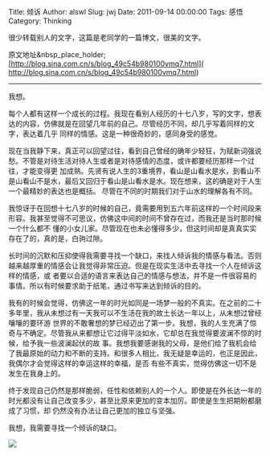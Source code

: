 Title: 倾诉
Author: alswl
Slug: jwj
Date: 2011-09-14 00:00:00
Tags: 感悟
Category: Thinking

很少转载别人的文字，这篇是老同学的一篇博文，很美的文字。

原文地址&nbsp_place_holder;[http://blog.sina.com.cn/s/blog_49c54b980100vmq7.html](
http://blog.sina.com.cn/s/blog_49c54b980100vmq7.html)

* * *

我想。

每个人都有这样一个成长的过程。我现在看别人经历的十七八岁，写的文字，想表达的内容，仿佛就是在回望几年前的自己。尽管经历不同，却几乎写着同样的文字，表达着几乎
同样的情感。这是一种很奇妙的，感同身受的感觉。

现在当我静下来，真正可以回望过往，看到自己曾经的确年少轻狂，为赋新词强说愁。不管是对待生活对待人生或者是对待感情的态度，或许都要经历那样一个过往，才能变得更
加成熟。先贤有说人生的3重境界，看山是山看水是水，到看山不是山看山不是水，最后又回归于看山是山看水是水。现在想来，这的确是对于人生一个最精妙的表达也是概括。
尽管在不同的时期我们对于山水的理解各有不同。

我惊讶于在回想十七八岁的时候的自己，竟需要用到五六年前这样的一个时间段来形容。我甚至觉得不可思议，仿佛这中间的时间不曾存在过，而我还是当时那时候一个什么都不
懂的小女儿家。尽管现在也未必懂得多少，但这时间却是真真实实存在了的，真的是，白驹过隙。

长时间的沉默和压抑使得我需要寻找一个缺口，来找人倾诉我的情感与看法。否则越来越厚重的情感会让我觉得非常压迫。但是在现实生活中去寻找一个人在倾诉这样的情感，或
者要以合适的语言来表达自己的情感与想法，并不是一件很容易的事情。所以有时候要求助于纸笔，通过书写来达到倾诉的目的。

我有的时候会觉得，仿佛这一年的时光如同是一场梦一般的不真实。在之前的二十多年里，我从未想过有一天我可以不生活在我的故土长达一年以上，从未想过曾经嚷嚷的要环游
世界的不敢奢想的梦已经迈出了第一步。我想，我的人生充满了惊奇与不确定。尽管我从来都想让它过得平淡如水，它却总在我觉得要波澜不惊的时候，给予我一些波澜起伏的故
事。我想我要感谢我的父母，是他们给了我机会给了我最原始的动力和不断的支持。和很多人相比，我无疑是幸运的，也正是因此，我偶尔才会觉得这样的幸运这样的幸福，是否
有些不真实，觉得仿佛这一切不是发生在我身上的。

终于发现自己仍然是那样脆弱，任性和依赖别人的一个人。即使是在外长达一年的时光都没有让自己改变多少，甚至比原来更加的变本加厉。即使是生生把期盼都磨成了习惯，却
仍然没有办法让自己更加的独立与坚强。

我想，我需要寻找一个倾诉的缺口。

![](http://upload-log4d.qiniudn.com/2011/09/qingsu.jpg)

